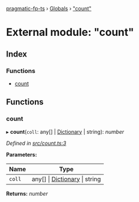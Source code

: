 [pragmatic-fp-ts](../README.md) › [Globals](../globals.md) › ["count"](_count_.md)

# External module: "count"

## Index

### Functions

* [count](_count_.md#count)

## Functions

###  count

▸ **count**(`coll`: any[] | [Dictionary](_types_.md#dictionary) | string): *number*

*Defined in [src/count.ts:3](https://github.com/hermann-p/pragmatic-fp-ts/blob/d79a7fd/src/count.ts#L3)*

**Parameters:**

Name | Type |
------ | ------ |
`coll` | any[] &#124; [Dictionary](_types_.md#dictionary) &#124; string |

**Returns:** *number*
